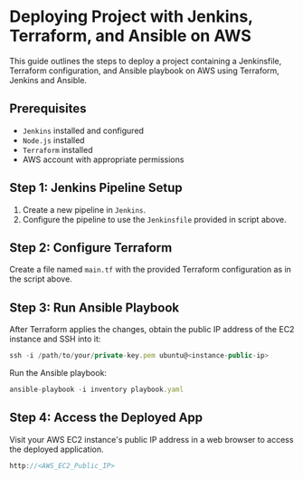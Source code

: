 # Deploying Project with Jenkins, Terraform, and Ansible on AWS

This guide outlines the steps to deploy a project containing a Jenkinsfile, Terraform configuration, and Ansible playbook on AWS using Terraform, Jenkins and Ansible.

## Prerequisites
+ `Jenkins` installed and configured
+ `Node.js` installed
+ `Terraform` installed
+ AWS account with appropriate permissions

## Step 1: Jenkins Pipeline Setup
1. Create a new pipeline in `Jenkins`.
2. Configure the pipeline to use the `Jenkinsfile` provided in script above.

## Step 2: Configure Terraform
Create a file named `main.tf` with the provided Terraform configuration as in the script above.

## Step 3: Run Ansible Playbook
After Terraform applies the changes, obtain the public IP address of the EC2 instance and SSH into it:
```js
ssh -i /path/to/your/private-key.pem ubuntu@<instance-public-ip>
```

Run the Ansible playbook:

```js
ansible-playbook -i inventory playbook.yaml
```

## Step 4: Access the Deployed App
Visit your AWS EC2 instance's public IP address in a web browser to access the deployed application.
```js
http://<AWS_EC2_Public_IP>
```
